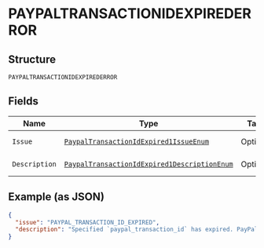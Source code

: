 
# PAYPALTRANSACTIONIDEXPIREDERROR

## Structure

`PAYPALTRANSACTIONIDEXPIREDERROR`

## Fields

| Name | Type | Tags | Description | Getter | Setter |
|  --- | --- | --- | --- | --- | --- |
| `Issue` | [`PaypalTransactionIdExpired1IssueEnum`](../../doc/models/paypal-transaction-id-expired-1-issue-enum.md) | Optional | - | PaypalTransactionIdExpired1IssueEnum getIssue() | setIssue(PaypalTransactionIdExpired1IssueEnum issue) |
| `Description` | [`PaypalTransactionIdExpired1DescriptionEnum`](../../doc/models/paypal-transaction-id-expired-1-description-enum.md) | Optional | - | PaypalTransactionIdExpired1DescriptionEnum getDescription() | setDescription(PaypalTransactionIdExpired1DescriptionEnum description) |

## Example (as JSON)

```json
{
  "issue": "PAYPAL_TRANSACTION_ID_EXPIRED",
  "description": "Specified `paypal_transaction_id` has expired. PayPal transaction ID expires 4 years after the date of the initial transaction."
}
```


